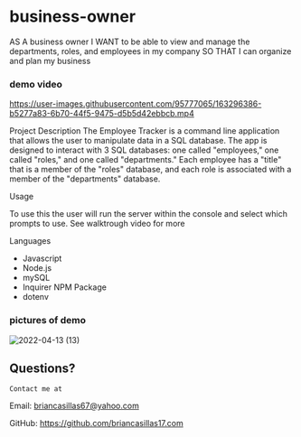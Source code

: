 # business-owner



AS A business owner
I WANT to be able to view and manage the departments, roles, and employees in my company
SO THAT I can organize and plan my business



### demo video


https://user-images.githubusercontent.com/95777065/163296386-b5277a83-6b70-44f5-9475-d5b5d42ebbcb.mp4






 Project Description
The Employee Tracker is a command line application that allows the user to manipulate data in a SQL database. 
The app is designed to interact with 3 SQL databases: one called "employees," one called "roles," and one called "departments."
Each employee has a "title" that is a member of the "roles" database, and each role is associated with a member of the "departments" database.





  Usage 

  To use this the user will run the server within the console and select which prompts to use. See walktrough video for more




 Languages
* Javascript
* Node.js
* mySQL
* Inquirer NPM Package
* dotenv

### pictures of demo

![2022-04-13 (13)](https://user-images.githubusercontent.com/95777065/163294593-1abeb7b2-fbf2-473f-985b-b6d5c4932387.png)




  ## Questions?
  
    Contact me at 

  Email: briancasillas67@yahoo.com

  GitHub: https://github.com/briancasillas17.com

  
  
  
  
  
